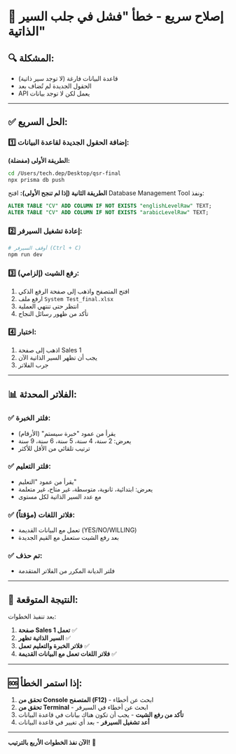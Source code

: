 # 🚨 إصلاح سريع - خطأ "فشل في جلب السير الذاتية"

## 🔍 المشكلة:
- قاعدة البيانات فارغة (لا توجد سير ذاتية)
- الحقول الجديدة لم تُضاف بعد
- API يعمل لكن لا توجد بيانات

---

## ✅ الحل السريع:

### 1️⃣ إضافة الحقول الجديدة لقاعدة البيانات:

**الطريقة الأولى (مفضلة):**
```bash
cd /Users/tech.dep/Desktop/qsr-final
npx prisma db push
```

**الطريقة الثانية (إذا لم تنجح الأولى):**
افتح Database Management Tool ونفذ:
```sql
ALTER TABLE "CV" ADD COLUMN IF NOT EXISTS "englishLevelRaw" TEXT;
ALTER TABLE "CV" ADD COLUMN IF NOT EXISTS "arabicLevelRaw" TEXT;
```

### 2️⃣ إعادة تشغيل السيرفر:
```bash
# أوقف السيرفر (Ctrl + C)
npm run dev
```

### 3️⃣ رفع الشيت (إلزامي):
1. افتح المتصفح واذهب إلى صفحة الرفع الذكي
2. ارفع ملف `System Test_final.xlsx`
3. انتظر حتى تنتهي العملية
4. تأكد من ظهور رسائل النجاح

### 4️⃣ اختبار:
1. اذهب إلى صفحة Sales 1
2. يجب أن تظهر السير الذاتية الآن
3. جرب الفلاتر

---

## 📊 الفلاتر المحدثة:

### ✅ فلتر الخبرة:
- يقرأ من عمود "خبرة سيستم" (الأرقام)
- يعرض: 2 سنة، 4 سنة، 5 سنة، 6 سنة، 9 سنة
- ترتيب تلقائي من الأقل للأكثر

### ✅ فلتر التعليم:
- يقرأ من عمود "التعليم"
- يعرض: ابتدائية، ثانوية، متوسطة، غير متاح، غير متعلمة
- مع عدد السير الذاتية لكل مستوى

### ✅ فلاتر اللغات (مؤقتاً):
- تعمل مع البيانات القديمة (YES/NO/WILLING)
- بعد رفع الشيت ستعمل مع القيم الجديدة

### ✅ تم حذف:
- فلتر الديانة المكرر من الفلاتر المتقدمة

---

## 🎯 النتيجة المتوقعة:

بعد تنفيذ الخطوات:
1. **صفحة Sales 1 تعمل** ✅
2. **السير الذاتية تظهر** ✅
3. **فلاتر الخبرة والتعليم تعمل** ✅
4. **فلاتر اللغات تعمل مع البيانات القديمة** ✅

---

## 🆘 إذا استمر الخطأ:

1. **تحقق من Console المتصفح (F12)** - ابحث عن أخطاء
2. **تحقق من Terminal** - ابحث عن أخطاء في السيرفر
3. **تأكد من رفع الشيت** - يجب أن تكون هناك بيانات في قاعدة البيانات
4. **أعد تشغيل السيرفر** - بعد أي تغيير في قاعدة البيانات

---

**الآن نفذ الخطوات الأربع بالترتيب!** 🚀
